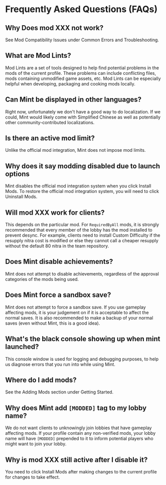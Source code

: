# Frequently Asked Questions (FAQs)

## Why Does mod XXX not work?

See Mod Compatibility Issues under Common Errors and Troubleshooting.

## What are Mod Lints?

Mod Lints are a set of tools designed to help find potential problems in the mods of the current
profile. These problems can include conflicting files, mods containing unmodified game assets, etc.
Mod Lints can be especially helpful when developing, packaging and cooking mods locally.

## Can Mint be displayed in other languages?

Right now, unfortunately we don't have a good way to do localization. If we could, Mint would likely
come with Simplified Chinese as well as potentially other community-contributed localizations.

## Is there an active mod limit?

Unlike the official mod integration, Mint does not impose mod limits.

## Why does it say modding disabled due to launch options

Mint disables the official mod integration system when you click Install Mods. To restore the
official mod integration system, you will need to click Uninstall Mods.

## Will mod XXX work for clients?

This depends on the particular mod. For `RequiredByAll` mods, it is strongly recommended that every
member of the lobby has the mod installed to prevent desync. For example, clients need to install
Custom Difficulty if the resupply nitra cost is modified or else they cannot call a cheaper resupply
without the default 80 nitra in the team repository.

## Does Mint disable achievements?

Mint does not attempt to disable achievements, regardless of the approval categories of the mods
being used.

## Does Mint force a sandbox save?

Mint does not attempt to force a sandbox save. If you use gameplay affecting mods, it is your
judgement on if it is acceptable to affect the normal saves. It is also recommended to make a
backup of your normal saves (even without Mint, this is a good idea).

## What's the black console showing up when mint launched?

This console window is used for logging and debugging purposes, to help us diagnose errors that you
run into while using Mint.

## Where do I add mods?

See the Adding Mods section under Getting Started.

## Why does Mint add `[MODDED]` tag to my lobby name?

We do not want clients to unknowingly join lobbies that have gameplay affecting mods. If your
profile contain any non-verified mods, your lobby name will have `[MODDED]` prepended to it to
inform potential players who might want to join your lobby.

## Why is mod XXX still active after I disable it?

You need to click Install Mods after making changes to the current profile for changes to take
effect.
